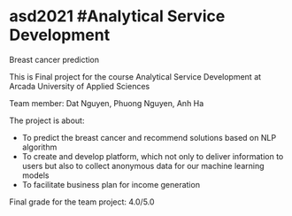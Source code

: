 # asd2021 #Analytical Service Development
Breast cancer prediction

This is Final project for the course Analytical Service Development at Arcada University of Applied Sciences

Team member: Dat Nguyen, Phuong Nguyen, Anh Ha

The project is about:
- To predict the breast cancer and recommend solutions based on NLP algorithm
- To create and develop platform, which not only to deliver information to users but also to collect anonymous data for our machine learning models
- To facilitate business plan for income generation

Final grade for the team project: 4.0/5.0

